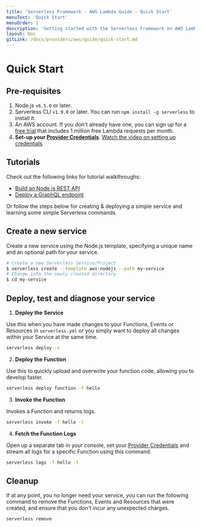 ```yaml
---
title: 'Serverless Framework - AWS Lambda Guide - Quick Start'
menuText: 'Quick Start'
menuOrder: 1
description: 'Getting started with the Serverless Framework on AWS Lambda'
layout: Doc
gitLink: /docs/providers/aws/guide/quick-start.md
---
```


# Quick Start

## Pre-requisites

1. Node.js `v6.5.0` or later.
2. Serverless CLI `v1.9.0` or later. You can run 
`npm install -g serverless` to install it.
3. An AWS account. If you don't already have one, you can sign up for a [free trial](https://aws.amazon.com/s/dm/optimization/server-side-test/free-tier/free_np/) that includes 1 million free Lambda requests per month.
4. **Set-up your [Provider Credentials](../credentials)**. [Watch the video on setting up credentials](https://www.youtube.com/watch?v=HSd9uYj2LJA)

## Tutorials

Check out the following links for tutorial walkthroughs:

- [Build an Node.js REST API](/blog/serverless-express-rest-api/)
- [Deploy a GraphQL endpoint](/blog/make-serverless-graphql-api-using-lambda-dynamodb/)

Or follow the steps below for creating & deploying a simple service and learning some simple Serverless commands.

## Create a new service

Create a new service using the Node.js template, specifying a unique name and an optional path for your service.

```bash
# Create a new Serverless Service/Project
$ serverless create --template aws-nodejs --path my-service
# Change into the newly created directory
$ cd my-service
```

## Deploy, test and diagnose your service

1. **Deploy the Service**

  Use this when you have made changes to your Functions, Events or Resources in `serverless.yml` or you simply want to deploy all changes within your Service at the same time.

  ```bash
  serverless deploy -v
  ```

2. **Deploy the Function**

  Use this to quickly upload and overwrite your function code, allowing you to develop faster.

  ```bash
  serverless deploy function -f hello
  ```

3. **Invoke the Function**

  Invokes a Function and returns logs.

  ```bash
  serverless invoke -f hello -l
  ```

4. **Fetch the Function Logs**

  Open up a separate tab in your console, set your [Provider Credentials](../credentials) and stream all logs for a specific Function using this command.
  ```bash
  serverless logs -f hello -t
  ```

## Cleanup

If at any point, you no longer need your service, you can run the following command to remove the Functions, Events and Resources that were created, and ensure that you don't incur any unexpected charges.

```bash
serverless remove
```

